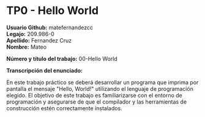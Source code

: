# TP0 - Hello World

**Usuario Github:** matefernandezcc \
**Legajo:** 209.986-0 \
**Apellido:** Fernandez Cruz \
**Nombre:** Mateo 

**Número y título del trabajo:** 00-Hello World

**Transcripción del enunciado:** 

En este trabajo práctico se deberá desarrollar un programa que imprima por pantalla el mensaje "Hello, World!" utilizando el lenguaje de programación elegido. El objetivo de este trabajo es familiarizarse con el entorno de programación y asegurarse de que el compilador y las herramientas de construcción estén correctamente instalados.

